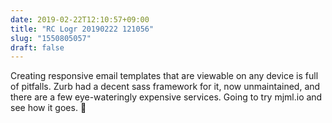 ```yaml
---
date: 2019-02-22T12:10:57+09:00
title: "RC Logr 20190222 121056"
slug: "1550805057"
draft: false
---
```


Creating responsive email templates that are viewable on any device is full of pitfalls. Zurb had a decent sass framework for it, now unmaintained, and there are a few eye-wateringly expensive services. Going to try mjml.io and see how it goes. 💌
